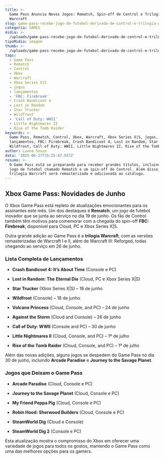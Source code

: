 ```yaml
---
title: >-
  Game Pass Anuncia Novos Jogos: Rematch, Spin-off de Control e Trilogia
  Warcraft
slug: game-pass-recebe-jogo-de-futebol-derivado-de-control-e-trilogia-warcraft
categoria: GAMES
midia: >-
  /uploads/game-pass-recebe-jogo-de-futebol-derivado-de-control-e-trilogia-warcraft-thumb.png
tipoMidia: imagem
thumb: >-
  /uploads/game-pass-recebe-jogo-de-futebol-derivado-de-control-e-trilogia-warcraft-thumb.png
tags:
  - Game Pass
  - Rematch
  - Control
  - Xbox
  - Warcraft
  - Xbox Series X|S
  - jogos
  - lançamentos
  - 'FBC: Firebreak'
  - Crash Bandicoot 4
  - Lost in Random
  - Star Trucker
  - Wildfrost
  - 'Call of Duty: WWII'
  - Little Nightmares II
  - Rise of the Tomb Raider
keywords: >-
  Game Pass, Rematch, Control, Xbox, Warcraft, Xbox Series X|S, jogos,
  lançamentos, FBC: Firebreak, Crash Bandicoot 4, Lost in Random, Star Trucker,
  Wildfrost, Call of Duty: WWII, Little Nightmares II, Rise of the Tomb Raider
author: Luana Souza
data: '2025-06-17T15:25:47.557Z'
resumo: >-
  O Game Pass está se preparando para receber grandes títulos, incluindo um novo
  jogo de futebol chamado Rematch e um spin-off de Control. Além disso, a
  trilogia Warcraft será remasterizada e adicionada ao catálogo.
---
```


## Xbox Game Pass: Novidades de Junho 

O Xbox Game Pass está repleto de atualizações emocionantes para os assinantes este mês. Um dos destaques é **Rematch**, um jogo de futebol inovador que se junta ao serviço no dia 19 de junho. Os fãs de Control também têm motivos para comemorar com a chegada do spin-off **FBC: Firebreak**, disponível para Cloud, PC e Xbox Series X|S.

Outra grande adição ao Game Pass é a **trilogia Warcraft**, com as versões remasterizadas de Warcraft I e II, além de Warcraft III: Reforged, todas chegando ao serviço em 26 de junho.

### Lista Completa de Lançamentos

- **Crash Bandicoot 4: It’s About Time** (Console e PC)

- **Lost in Random: The Eternal Die** (Cloud, PC e Xbox Series X|S)

- **Star Trucker** (Xbox Series X|S) – 18 de junho

- **Wildfrost** (Console) – 18 de junho

- **Volcano Princess** (Cloud, Console, and PC) – 24 de junho

- **Against the Storm** (Cloud and Console) – 26 de junho

- **Call of Duty: WWII** (Console and PC) – 30 de junho

- **Little Nightmares II** (Cloud, Console, and PC) – 1º de julho

- **Rise of the Tomb Raider** (Cloud, Console, and PC) – 1º de julho

Além das novas adições, alguns jogos se despedem do Game Pass no dia 30 de junho, incluindo **Arcade Paradise** e **Journey to the Savage Planet**.

### Jogos que Deixam o Game Pass

- **Arcade Paradise** (Cloud, Console e PC)

- **Journey to the Savage Planet** (Cloud, Console e PC)

- **My Friend Peppa Pig** (Cloud, Console e PC)

- **Robin Hood: Sherwood Builders** (Cloud, Console e PC)

- **SteamWorld Dig** (Cloud e Console)

- **SteamWorld Dig 2** (Console e PC)

Esta atualização mostra o compromisso do Xbox em oferecer uma variedade de jogos para todos os gostos, mantendo o Game Pass como uma das melhores opções para os gamers.
